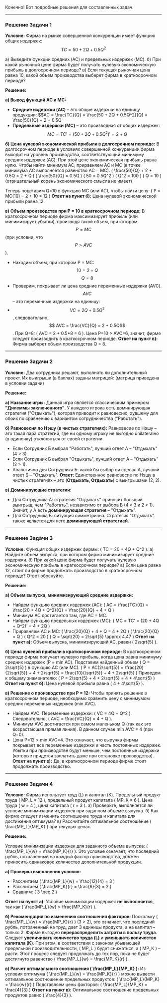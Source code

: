 Конечно! Вот подробные решения для составленных задач.

---

### Решение Задачи 1

**Условие:** Фирма на рынке совершенной конкуренции имеет функцию общих издержек: 
$$TC = 50 + 2Q + 0.5Q^2$$

а) Выведите функции средних (AC) и предельных издержек (MC).
б) При какой рыночной цене фирма будет получать нулевую экономическую прибыль в долгосрочном периоде?
в) Если текущая рыночная цена равна 10, какой объем производства выберет фирма в краткосрочном периоде?

**Решение:**

**а) Вывод функций AC и MC:**
*   **Средние издержки (AC)** – это общие издержки на единицу продукции:
     $$AC = \frac{TC}{Q} = \frac{50 + 2Q + 0.5Q^2}{Q} = \frac{50}{Q} + 2 + 0.5Q
*   **Предельные издержки (MC)** – это производная от общих издержек:
    $$ MC = TC' = (50 + 2Q + 0.5Q^2)' = 2 + Q $$

**б) Цена нулевой экономической прибыли в долгосрочном периоде:**
В долгосрочном периоде в условиях совершенной конкуренции фирма выходит на уровень производства, соответствующий минимуму средних издержек (AC). При этой цене экономическая прибыль равна нулю.
Чтобы найти минимум AC, приравняем AC и MC (в точке минимума AC выполняется равенство AC = MC).
\( \frac{50}{Q} + 2 + 0.5Q = 2 + Q \)
\( \frac{50}{Q} = 0.5Q \)
\( 50 = 0.5Q^2 \)
\( Q^2 = 100 \)
\( Q = 10 \) (отрицательный корень экономического смысла не имеет)

Теперь подставим Q=10 в функцию MC (или AC), чтобы найти цену:
\( P = MC(10) = 2 + 10 = 12 \)
**Ответ на пункт б):** Цена нулевой экономической прибыли равна 12.

**в) Объем производства при P = 10 в краткосрочном периоде:**
В краткосрочном периоде фирма максимизирует прибыль (или минимизирует убытки), производя такой объем, при котором $$P = MC$$ (при условии, что $$P > AVC$$).
*   Находим объем, при котором P = MC:
    $$ 10 = 2 + Q $$
    $$ Q = 8 $$
*   Проверим, покрывает ли цена средние переменные издержки (AVC). $$AVC$$ – это переменные издержки на единицу:
*   $$ VC = 2Q + 0.5Q^2 $$, следовательно, $$ AVC = \frac{VC}{Q} = 2 + 0.5Q$$.
    При Q=8: \( AVC = 2 + 0.5*8 = 6 \). Цена P=10 > AVC=6, значит, фирме следует производить в краткосрочном периоде.
**Ответ на пункт в):** Фирма выберет объем производства Q = 8.

---

### Решение Задачи 2

**Условие:** Два сотрудника решают, выполнять ли дополнительный проект. Их выигрыши (в баллах) заданы матрицей:
(матрица приведена в условии задачи)

**Решение:**

**а) Название игры:**
Данная игра является классическим примером **"Дилеммы заключенного"**. У каждого игрока есть доминирующая стратегия ("Отдыхать"), которая приводит к равновесию, худшему для обоих по сравнению с вариантом сотрудничества ("Работать").

**б) Равновесия по Нэшу (в чистых стратегиях):**
Равновесие по Нэшу – это такая пара стратегий, где ни одному игроку не выгодно unilateralно (в одиночку) отклоняться от своей стратегии.
*   Если Сотрудник Б выбрал "Работать", лучший ответ А – "Отдыхать" (4 > 3).
*   Если Сотрудник Б выбрал "Отдыхать", лучший ответ А – "Отдыхать" (2 > 1).
*   Аналогично для Сотрудника Б: какой бы выбор ни сделал А, лучший ответ Б – "Отдыхать".
**Ответ:** Единственное равновесие по Нэшу в чистых стратегиях – это (**Отдыхать, Отдыхать**) с выигрышами (2, 2).

**в) Доминирующие стратегии:**
*   Для Сотрудника А: стратегия "Отдыхать" приносит больший выигрыш, чем "Работать", независимо от выбора Б (4 > 3 и 2 > 1). Значит, у А есть **доминирующая стратегия** – "Отдыхать".
*   Для Сотрудника Б: ситуация симметрична. Стратегия "Отдыхать" также является для него **доминирующей стратегией**.

---

### Решение Задачи 3

**Условие:** Функция общих издержек фирмы: \( TC = 20 + 4Q + Q^2 \).
а) Найдите объем выпуска, при котором фирма минимизирует средние издержки.
б) При какой цене фирма будет получать нулевую экономическую прибыль в краткосрочном периоде?
в) Если цена равна 12, стоит ли фирме продолжать производство в краткосрочном периоде? Ответ обоснуйте.

**Решение:**

**а) Объем выпуска, минимизирующий средние издержки:**
*   Найдем функцию средних издержек (AC):
    \( AC = \frac{TC}{Q} = \frac{20 + 4Q + Q^2}{Q} = \frac{20}{Q} + 4 + Q \)
*   Минимум AC достигается там, где AC = MC.
*   Найдем функцию предельных издержек (MC):
    \( MC = TC' = (20 + 4Q + Q^2)' = 4 + 2Q \)
*   Приравняем AC и MC:
    \( \frac{20}{Q} + 4 + Q = 4 + 2Q \)
    \( \frac{20}{Q} = Q \)
    \( Q^2 = 20 \)
    \( Q = \sqrt{20} = 2\sqrt{5} \approx 4.47 \)
**Ответ на пункт а):** Объем выпуска, минимизирующий AC, равен \( 2\sqrt{5} \).

**б) Цена нулевой прибыли в краткосрочном периоде:**
В краткосрочном периоде фирма получает нулевую прибыль, когда цена равна минимуму средних издержек (P = min AC). Подставим найденный объем \( Q = 2\sqrt{5} \) в функцию AC (или MC).
\( P = AC(2\sqrt{5}) = \frac{20}{2\sqrt{5}} + 4 + 2\sqrt{5} = \frac{10}{\sqrt{5}} + 4 + 2\sqrt{5} \)
Приведем к общему знаменателю: \( P = 2\sqrt{5} + 4 + 2\sqrt{5} = 4 + 4\sqrt{5} \)
**Ответ на пункт б):** Цена нулевой прибыли равна \( 4 + 4\sqrt{5} \).

**в) Решение о производстве при P = 12:**
Чтобы принять решение в краткосрочном периоде, необходимо сравнить цену с минимумом средних переменных издержек (min AVC).
*   Найдем AVC. Переменные издержки: \( VC = 4Q + Q^2 \). Следовательно, \( AVC = \frac{VC}{Q} = 4 + Q \).
*   Минимум AVC достигается при самом маленьком Q (так как это возрастающая прямая линия). В данном случае min AVC = 4 (при Q=0).
*   Цена P=12 > min AVC=4. Это означает, что выручка фирмы покрывает все переменные издержки и часть постоянных издержек. Убытки при производстве будут меньше, чем постоянные издержки (которые придется заплатить даже при остановке производства).
**Ответ на пункт в):** Да, в краткосрочном периоде фирме стоит продолжать производство.

---

### Решение Задачи 4

**Условие:** Фирма использует труд (L) и капитал (K). Предельный продукт труда \( MP_L = 12 \), предельный продукт капитала \( MP_K = 6 \). Цена труда \( w = 4 \), цена капитала \( r = 3 \).
а) Проверьте, выполняется ли условие минимизации издержек при заданном объеме выпуска.
б) Как фирме следует изменить соотношение труда и капитала для достижения оптимума?
в) Рассчитайте оптимальное соотношение \( \frac{MP_L}{MP_K} \) при текущих ценах.

**Решение:**

Условие минимизации издержек для заданного объема выпуска: \( \frac{MP_L}{w} = \frac{MP_K}{r} \).
Это условие означает, что последний рубль, потраченный на каждый фактор производства, должен приносить одинаковое количество дополнительной продукции.

**а) Проверка выполнения условия:**
*   Рассчитаем \( \frac{MP_L}{w} = \frac{12}{4} = 3 \)
*   Рассчитаем \( \frac{MP_K}{r} = \frac{6}{3} = 2 \)
*   Сравним: \( 3 \neq 2 \)

**Ответ на пункт а):** Условие минимизации издержек **не выполняется**, так как \( \frac{MP_L}{w} > \frac{MP_K}{r} \).

**б) Рекомендация по изменению соотношения факторов:**
Поскольку \( \frac{MP_L}{w} > \frac{MP_K}{r} \) (3 > 2), это означает, что последний рубль, потраченный на труд, дает 3 единицы продукта, а на капитал – только 2. Фирме выгодно **перераспределить затраты в пользу труда**. Следует **увеличивать количество труда (L)** и **уменьшать количество капитала (K)**. При этом, в соответствии с законом убывающей предельной производительности, \( MP_L \) будет снижаться, а \( MP_K \) – расти. Этот процесс следует продолжать до тех пор, пока не будет достигнуто равенство \( \frac{MP_L}{w} = \frac{MP_K}{r} \).

**в) Расчет оптимального соотношения \( \frac{MP_L}{MP_K} \):**
Из условия оптимума \( \frac{MP_L}{w} = \frac{MP_K}{r} \) можно вывести оптимальное соотношение предельных продуктов:
\( \frac{MP_L}{MP_K} = \frac{w}{r} \)
Подставляем цены факторов: \( \frac{MP_L}{MP_K} = \frac{4}{3} \)
**Ответ на пункт в):** Оптимальное соотношение предельных продуктов равно \( \frac{4}{3} \).
